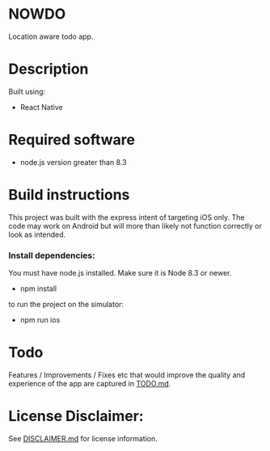 # NOWDO

Location aware todo app.

# Description

Built using:

- React Native

# Required software

- node.js version greater than 8.3

# Build instructions

This project was built with the express intent of targeting iOS only. The code may work on Android but will more than likely not function correctly or look as intended.

### Install dependencies:

You must have node.js installed. Make sure it is Node 8.3 or newer.

- npm install

to run the project on the simulator:

- npm run ios

# Todo

Features / Improvements / Fixes etc that would improve the quality and experience of the app are captured in [TODO.md](TODO.md).

# License Disclaimer:

See [DISCLAIMER.md](DISCLAIMER.md) for license information.
